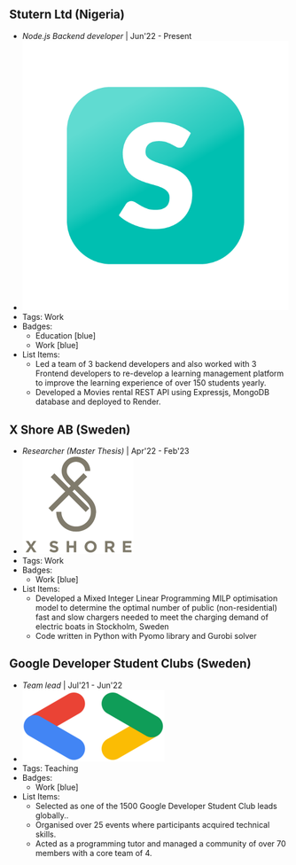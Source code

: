 ## Stutern Ltd (Nigeria)
- *Node.js Backend developer* | Jun'22 - Present
- ![logo512](../assets/stuternlogo.png)
- Tags: Work
- Badges:
  - Education [blue]
  - Work [blue]
- List Items:
  - Led a team of 3 backend developers and also worked with 3 Frontend developers to re-develop a learning management platform to improve the learning experience of over 150 students yearly.
  - Developed a Movies rental REST API using Expressjs, MongoDB database and deployed to Render.

## X Shore AB (Sweden)
- *Researcher (Master Thesis)* | Apr'22 - Feb'23
- ![logo512](../assets/xshore.png)
- Tags: Work
- Badges:
  - Work [blue]
- List Items:
  - Developed a Mixed Integer Linear Programming MILP optimisation model to determine the optimal number of public (non-residential) fast and slow chargers needed to meet the charging demand of electric boats in Stockholm, Sweden
  - Code written in Python with Pyomo library and Gurobi solver

## Google Developer Student Clubs (Sweden)
- *Team lead* | Jul'21 - Jun'22
- ![logo512](../assets/gdsclogo.png)
- Tags: Teaching
- Badges:
  - Work [blue]
- List Items:
  - Selected as one of the 1500 Google Developer Student Club leads globally..
  - Organised over 25 events where participants acquired technical skills.
  - Acted as a programming tutor and managed a community of over 70 members with a core team of 4.

